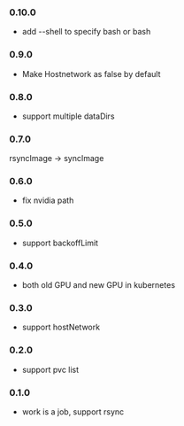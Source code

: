 ### 0.10.0

* add --shell to specify bash or bash

### 0.9.0

* Make Hostnetwork as false by default

### 0.8.0

* support multiple dataDirs 

### 0.7.0

rsyncImage -> syncImage

### 0.6.0

* fix nvidia path

### 0.5.0

* support backoffLimit

### 0.4.0

* both old GPU and new GPU in kubernetes 

### 0.3.0

* support hostNetwork


### 0.2.0

* support pvc list

### 0.1.0

* work is a job, support rsync